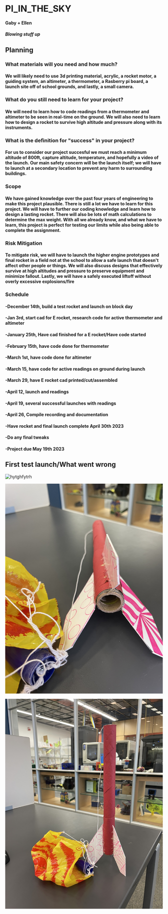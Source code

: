 # PI_IN_THE_SKY

#### Gaby + Ellen 
#### *Blowing stuff up*

## Planning


### What materials will you need and how much?  

#### We will likely need to use 3d printing material, acrylic, a rocket motor, a guiding system, an altimeter, a thermometer, a Rasberry pi board, a launch site off of school grounds, and lastly, a small camera.   

### What do you still need to learn for your project?

#### We will need to learn how to code readings from a thermometer and altimeter to be seen in real-time on the ground. We will also need to learn how to design a rocket to survive high altitude and pressure along with its instruments.

### What is the definition for "success" in your project? 

#### For us to consider our project succesful we must reach a minimum altitude of 800ft, capture altitude, temperature, and hopefully a video of the launch. Our main safety concern will be the launch itself; we will have to launch at a secondary location to prevent any harm to surrounding buildings.

### Scope

#### We have gained knowledge over the past four years of engineering to make this project plausible. There is still a lot we have to learn for this project. We will have to further our coding knowledge and learn how to design a lasting rocket. There will also be lots of math calculations to determine the max weight. With all we already know, and what we have to learn, this project is perfect for testing our limits while also being able to complete the assignment.

### Risk Mitigation

#### To mitigate risk, we will have to launch the higher engine prototypes and final rocket in a field not at the school to allow a safe launch that doesn't affect other people or things. We will also discuss designs that effectively survive at high altitudes and pressure to preserve equipment and minimize fallout. Lastly, we will have a safely executed liftoff without overly excessive explosions/fire

### Schedule

#### -December 14th, build a test rocket and launch on block day
#### -Jan 3rd, start cad for E rocket, research code for active thermometer and altimeter
#### -January 25th, Have cad finished for a E rocket/Have code started 
#### -February 15th, have code done for thermometer
#### -March 1st, have code done for altimeter
#### -March 15, have code for active readings on ground during launch
#### -March 29, have E rocket cad printed/cut/assembled 
#### -April 12, launch and readings
#### -April 19, several successful launches with readings
#### -April 26, Compile recording and documentation
#### -Have rocket and final launch complete April 30th 2023
#### -Do any final tweaks
#### -Project due May 19th 2023

## First test launch/What went wrong


![hytghfytrh](urmom/RocketLaunch1.gif)

![hytghfytrh](urmom/IMG-4788.jpg)

![hytghfytrh](urmom/IMG-4786.jpg)


